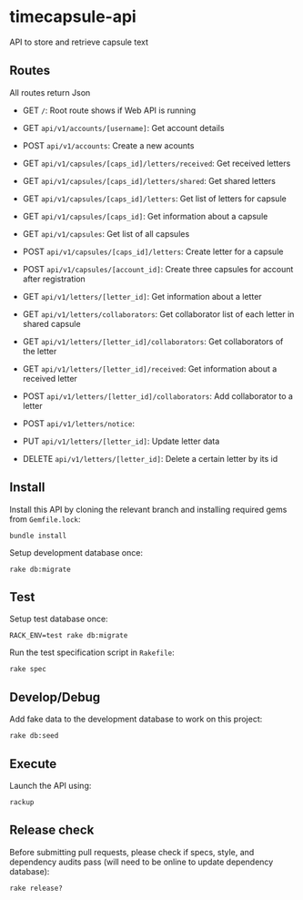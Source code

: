 # timecapsule-api
API to store and retrieve capsule text

## Routes
All routes return Json
* GET `/`: Root route shows if Web API is running
* GET `api/v1/accounts/[username]`: Get account details
* POST `api/v1/accounts`: Create a new acounts

* GET `api/v1/capsules/[caps_id]/letters/received`: Get received letters
* GET `api/v1/capsules/[caps_id]/letters/shared`: Get shared letters
* GET `api/v1/capsules/[caps_id]/letters`: Get list of letters for capsule
* GET `api/v1/capsules/[caps_id]`: Get information about a capsule
* GET `api/v1/capsules`: Get list of all capsules
* POST `api/v1/capsules/[caps_id]/letters`: Create letter for a capsule
* POST `api/v1/capsules/[account_id]`: Create three capsules for account after registration

* GET `api/v1/letters/[letter_id]`: Get information about a letter 
* GET `api/v1/letters/collaborators`: Get collaborator list of each letter in shared capsule
* GET `api/v1/letters/[letter_id]/collaborators`: Get collaborators of the letter
* GET `api/v1/letters/[letter_id]/received`: Get information about a received letter
* POST `api/v1/letters/[letter_id]/collaborators`: Add collaborator to a letter
* POST `api/v1/letters/notice`: 
* PUT `api/v1/letters/[letter_id]`: Update letter data
* DELETE `api/v1/letters/[letter_id]`: Delete a certain letter by its id


## Install
Install this API by cloning the relevant branch and installing required gems from `Gemfile.lock`:
```
bundle install
```
Setup development database once:
```
rake db:migrate
```

## Test
Setup test database once:
```
RACK_ENV=test rake db:migrate
```
Run the test specification script in `Rakefile`:
```
rake spec
```

## Develop/Debug
Add fake data to the development database to work on this project:
```
rake db:seed
```

## Execute

Launch the API using:

```shell
rackup
```

## Release check
Before submitting pull requests, please check if specs, style, and dependency audits pass (will need to be online to update dependency database):
```
rake release?
```
